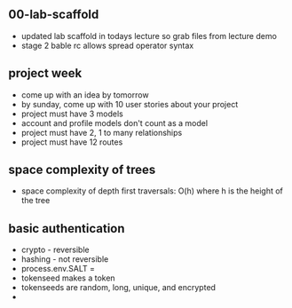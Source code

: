 ## 00-lab-scaffold
- updated lab scaffold in todays lecture so grab files from lecture demo
- stage 2 bable rc allows spread operator syntax

## project week
- come up with an idea by tomorrow
- by sunday, come up with 10 user stories about your project
- project must have 3 models
- account and profile models don't count as a model
- project must have 2, 1 to many relationships
- project must have 12 routes

## space complexity of trees
- space complexity of depth first traversals: O(h) where h is the height of the tree

## basic authentication
- crypto - reversible
- hashing - not reversible
- process.env.SALT = 
- tokenseed makes a token
- tokenseeds are random, long, unique, and encrypted
- 